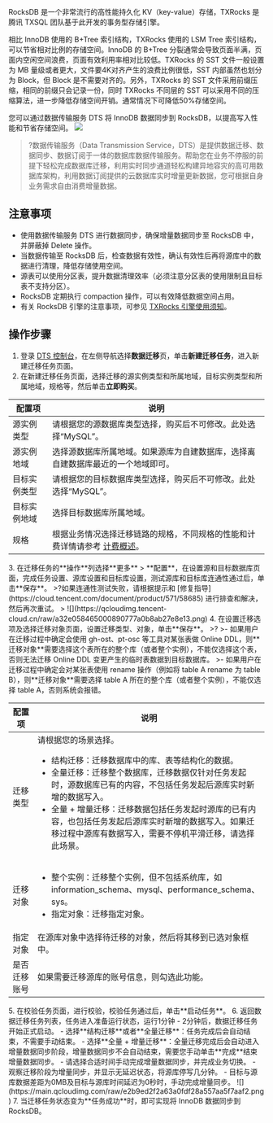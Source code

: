 RocksDB 是⼀个⾮常流⾏的⾼性能持久化 KV（key-value）存储，TXRocks 是腾讯 TXSQL 团队基于此开发的事务型存储引擎。

相比 InnoDB 使用的 B+Tree 索引结构，TXRocks 使用的 LSM Tree 索引结构，可以节省相对比例的存储空间。InnoDB 的 B+Tree 分裂通常会导致页面半满，页面内空闲空间浪费，页面有效利用率相对比较低。TXRocks 的 SST 文件一般设置为 MB 量级或者更大，文件要4K对齐产生的浪费比例很低，SST 内部虽然也划分为 Block，但 Block 是不需要对齐的。另外，TXRocks 的 SST 文件采用前缀压缩，相同的前缀只会记录一份，同时 TXRocks 不同层的 SST 可以采用不同的压缩算法，进一步降低存储空间开销。通常情况下可降低50%存储空间。

您可以通过数据传输服务 DTS 将 InnoDB 数据同步到 RocksDB，以提高写入性能和节省存储空间。
![](https://qcloudimg.tencent-cloud.cn/raw/195fa9f64c01d986af1da7d2842b8174.png)

>?数据传输服务（Data Transmission Service，DTS）是提供数据迁移、数据同步、数据订阅于一体的数据库数据传输服务。帮助您在业务不停服的前提下轻松完成数据库迁移，利用实时同步通道轻松构建异地容灾的高可用数据库架构，利用数据订阅提供的云数据库实时增量更新数据，您可根据自身业务需求自由消费增量数据。

## 注意事项
- 使用数据传输服务 DTS 进行数据同步，确保增量数据同步至 RocksDB 中，并屏蔽掉 Delete 操作。
- 当数据传输至 RocksDB 后，检查数据有效性，确认有效性后再将源库中的数据进行清理，降低存储使用空间。
- 源表可以使用分区表，提升数据清理效率（必须注意分区表的使用限制且目标表不支持分区）。
- RocksDB 定期执行 compaction 操作，可以有效降低数据空间占用。
- 有关 RocksDB 引擎的注意事项，可参见 [TXRocks 引擎使用须知](https://cloud.tencent.com/document/product/236/71456)。

## 操作步骤
1. 登录 [DTS 控制台](https://console.cloud.tencent.com/dts/migration)，在左侧导航选择**数据迁移**页，单击**新建迁移任务**，进入新建迁移任务页面。
2. 在新建迁移任务页面，选择迁移的源实例类型和所属地域，目标实例类型和所属地域，规格等，然后单击**立即购买**。
<table>
<thead><tr><th>配置项</th><th>说明</th></tr></thead>
<tbody><tr>
<td>源实例类型</td>
<td>请根据您的源数据库类型选择，购买后不可修改。此处选择“MySQL”。</td></tr>
<tr>
<td>源实例地域</td>
<td>选择源数据库所属地域。如果源库为自建数据库，选择离自建数据库最近的一个地域即可。</td></tr>
<tr>
<td>目标实例类型</td>
<td>请根据您的目标数据库类型选择，购买后不可修改。此处选择“MySQL”。</td></tr>
<tr>
<td>目标实例地域</td>
<td>选择目标数据库所属地域。</td></tr>
<tr>
<td>规格</td>
<td>根据业务情况选择迁移链路的规格，不同规格的性能和计费详情请参考 <a href="https://cloud.tencent.com/document/product/571/18736">计费概述</a>。</td></tr>
</tbody></table>
3. 在迁移任务的**操作**列选择**更多** > **配置**，在设置源和目标数据库页面，完成任务设置、源库设置和目标库设置，测试源库和目标库连通性通过后，单击**保存**。
>?如果连通性测试失败，请根据提示和 [修复指导](https://cloud.tencent.com/document/product/571/58685) 进行排查和解决，然后再次重试。
>
![](https://qcloudimg.tencent-cloud.cn/raw/a32e058465000890777a0b8ab27e8e13.png)
4. 在设置迁移选项及选择迁移对象页面，设置迁移类型、对象，单击**保存**。
>?
>- 如果用户在迁移过程中确定会使用 gh-ost、pt-osc 等工具对某张表做 Online DDL，则**迁移对象**需要选择这个表所在的整个库（或者整个实例），不能仅选择这个表，否则无法迁移 Online DDL 变更产生的临时表数据到目标数据库。
>- 如果用户在迁移过程中确定会对某张表使用 rename 操作（例如将 table A rename 为 table B），则**迁移对象**需要选择 table A 所在的整个库（或者整个实例），不能仅选择 table A，否则系统会报错。 
<table>
<thead><tr><th>配置项</th><th>说明</th></tr></thead>
<tbody><tr>
<td>迁移类型</td>
<td>请根据您的场景选择。<ul><li>结构迁移：迁移数据库中的库、表等结构化的数据。</li><li>全量迁移：迁移整个数据库，迁移数据仅针对任务发起时，源数据库已有的内容，不包括任务发起后源库实时新增的数据写入。</li><li>全量 + 增量迁移：迁移数据包括任务发起时源库的已有内容，也包括任务发起后源库实时新增的数据写入。如果迁移过程中源库有数据写入，需要不停机平滑迁移，请选择此场景。</li></ul></td></tr>
<tr>
<td>迁移对象</td>
<td><ul><li>整个实例：迁移整个实例，但不包括系统库，如 information_schema、mysql、performance_schema、sys。</li>
<li>指定对象：迁移指定对象。</li></ul> </td></tr>
<tr>
<td>指定对象</td>
<td>在源库对象中选择待迁移的对象，然后将其移到已选对象框中。</td></tr>
<tr>
<td>是否迁移账号</td>
<td>如果需要迁移源库的账号信息，则勾选此功能。</td></tr>
</tbody></table>
5. 在校验任务页面，进行校验，校验任务通过后，单击**启动任务**。
6. 返回数据迁移任务列表，任务进入准备运行状态，运行1分钟 - 2分钟后，数据迁移任务开始正式启动。
   - 选择**结构迁移**或者**全量迁移**：任务完成后会自动结束，不需要手动结束。
   - 选择**全量 + 增量迁移**：全量迁移完成后会自动进入增量数据同步阶段，增量数据同步不会自动结束，需要您手动单击**完成**结束增量数据同步。
      - 请选择合适时间手动完成增量数据同步，并完成业务切换。
      - 观察迁移阶段为增量同步，并显示无延迟状态，将源库停写几分钟。
      - 目标与源库数据差距为0MB及目标与源库时间延迟为0秒时，手动完成增量同步。
   ![](https://main.qcloudimg.com/raw/e2b9ed2f2a63a0fdf28a557aa5f7aaf2.png)
7. 当迁移任务状态变为**任务成功**时，即可实现将 InnoDB 数据同步到 RocksDB。

